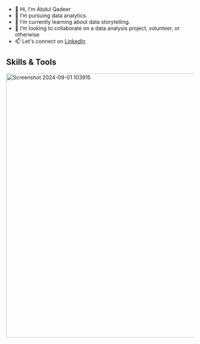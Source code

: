 - 👋 Hi, I’m Abdul Qadeer
- 👀 I’m pursuing data analytics.
- 🌱 I’m currently learning about data storytelling.
- 💞️ I’m looking to collaborate on a data analysis project, volunteer, or otherwise
- 📫 Let's connect on [LinkedIn](https://www.linkedin.com/in/-abdul-qadeer/)
  

## Skills & Tools
<img width="709" alt="Screenshot 2024-09-01 103915" src="https://github.com/user-attachments/assets/b06d9a2d-8ed5-4f0f-961f-7cc0bdc10b2c">


